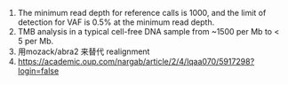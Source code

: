 1. The minimum read depth for reference calls is 1000, and the limit of detection for VAF is 0.5% at the minimum read depth.
2. TMB analysis in a typical cell-free DNA sample from ~1500 per Mb to < 5 per Mb.
3. 用mozack/abra2 来替代 realignment
4. https://academic.oup.com/nargab/article/2/4/lqaa070/5917298?login=false